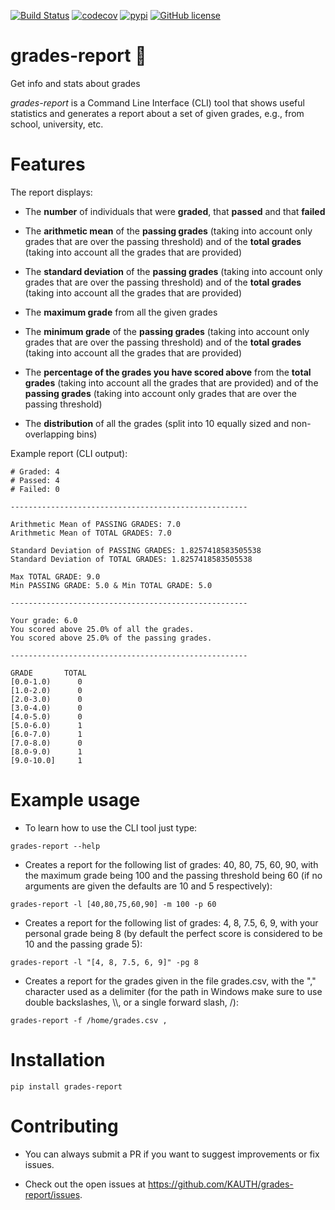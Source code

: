 [![Build Status](https://github.com/KAUTH/grades-report/workflows/Python%20tests/badge.svg)](https://github.com/KAUTH/grades-report/actions?query=workflow%3A%22Python+tests%22)
[![codecov](https://codecov.io/gh/KAUTH/grades-report/branch/master/graph/badge.svg)](https://codecov.io/gh/KAUTH/grades-report)
[![pypi](https://img.shields.io/pypi/v/grades-report.svg)](https://pypi.python.org/pypi/grades-report)
[![GitHub license](https://img.shields.io/github/license/KAUTH/grades-report)](https://github.com/KAUTH/grades-report/blob/master/LICENSE)

# grades-report 📝

Get info and stats about grades

*grades-report* is a Command Line Interface (CLI) tool that shows useful statistics and generates a report about a set of given grades, e.g., from school, university, etc.

# Features

The report displays:

* The **number** of individuals that were **graded**, that **passed** and that **failed**

* The **arithmetic mean** of the **passing grades** (taking into account only grades that are over the passing threshold) and of the **total grades** (taking into account all the grades that are provided)

* The **standard deviation** of the **passing grades** (taking into account only grades that are over the passing threshold) and of the **total grades** (taking into account all the grades that are provided)

* The **maximum grade** from all the given grades

* The **minimum grade** of the **passing grades** (taking into account only grades that are over the passing threshold) and of the **total grades** (taking into account all the grades that are provided)

* The **percentage of the grades you have scored above** from the **total grades** (taking into account all the grades that are provided) and of the **passing grades** (taking into account only grades that are over the passing threshold)

* The **distribution** of all the grades (split into 10 equally sized and non-overlapping bins)

Example report (CLI output):

```
# Graded: 4
# Passed: 4
# Failed: 0

-----------------------------------------------------

Arithmetic Mean of PASSING GRADES: 7.0
Arithmetic Mean of TOTAL GRADES: 7.0

Standard Deviation of PASSING GRADES: 1.8257418583505538
Standard Deviation of TOTAL GRADES: 1.8257418583505538

Max TOTAL GRADE: 9.0
Min PASSING GRADE: 5.0 & Min TOTAL GRADE: 5.0

-----------------------------------------------------

Your grade: 6.0
You scored above 25.0% of all the grades.
You scored above 25.0% of the passing grades.

-----------------------------------------------------

GRADE       TOTAL
[0.0-1.0)      0
[1.0-2.0)      0
[2.0-3.0)      0
[3.0-4.0)      0
[4.0-5.0)      0
[5.0-6.0)      1
[6.0-7.0)      1
[7.0-8.0)      0
[8.0-9.0)      1
[9.0-10.0]     1
```

# Example usage

* To learn how to use the CLI tool just type:

```grades-report --help```

* Creates a report for the following list of grades: 40, 80, 75, 60, 90, with the maximum grade being 100 and the passing threshold being 60 (if no arguments are given the defaults are 10 and 5 respectively):

 ```grades-report -l [40,80,75,60,90] -m 100 -p 60```

* Creates a report for the following list of grades: 4, 8, 7.5, 6, 9, with your personal grade being 8 (by default the perfect score is considered to be 10 and the passing grade 5):

```grades-report -l "[4, 8, 7.5, 6, 9]" -pg 8```

* Creates a report for the grades given in the file grades.csv, with the "," character used as a delimiter (for the path in Windows make sure to use double backslashes, \\\\, or a single forward slash, /):

```grades-report -f /home/grades.csv ,```

# Installation

```pip install grades-report```

# Contributing

* You can always submit a PR if you want to suggest improvements or fix issues.

* Check out the open issues at https://github.com/KAUTH/grades-report/issues.
